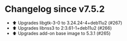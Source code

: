 # Changelog since v7.5.2
- ⬆️ Upgrades libgtk-3-0 to 3.24.24-4+deb11u2 (#267) 
- ⬆️ Upgrades libnss3 to 2:3.61-1+deb11u2 (#266) 
- ⬆️ Upgrades add-on base image to 5.3.1 (#265) 
